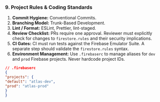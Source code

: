 ### 9. Project Rules & Coding Standards

1. **Commit Hygiene:** Conventional Commits.
2. **Branching Model:** Trunk-Based Development.
3. **Lint / Format:** ESLint, Prettier, lint-staged.
4. **Review Checklist:** PRs require one approval. Reviewer must explicitly check for changes to `firestore.rules` and their security implications.
5. **CI Gates:** CI must run tests against the Firebase Emulator Suite. A separate step should validate the `firestore.rules` syntax.
6. **Environment Management:** Use `.firebaserc` to manage aliases for `dev` and `prod` Firebase projects. Never hardcode project IDs.
 ```json
 // .firebaserc
 {
 "projects": {
 "default": "atlas-dev",
 "prod": "atlas-prod"
 }
 }
 ```